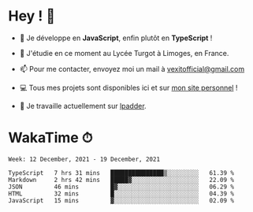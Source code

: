 # Hey ! 🌃

- 🔭 Je développe en **JavaScript**, enfin plutôt en **TypeScript** !

- 🌱 J'étudie en ce moment au Lycée Turgot à Limoges, en France.

- 📫 Pour me contacter, envoyez moi un mail à <a href="mailto:vexitofficial@gmail.com">vexitofficial@gmail.com</a>

- 💻 Tous mes projets sont disponibles ici et sur <a href="https://www.vexcited.me">mon site personnel</a> !

- 👀 Je travaille actuellement sur [lpadder](https://github.com/Vexcited/lpadder).

# WakaTime ⏱

<!--START_SECTION:waka-->
```text
Week: 12 December, 2021 - 19 December, 2021

TypeScript   7 hrs 31 mins   ███████████████▒░░░░░░░░░   61.39 % 
Markdown     2 hrs 42 mins   █████▓░░░░░░░░░░░░░░░░░░░   22.09 % 
JSON         46 mins         █▓░░░░░░░░░░░░░░░░░░░░░░░   06.29 % 
HTML         32 mins         █░░░░░░░░░░░░░░░░░░░░░░░░   04.39 % 
JavaScript   15 mins         ▓░░░░░░░░░░░░░░░░░░░░░░░░   02.09 % 
```
<!--END_SECTION:waka-->

